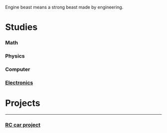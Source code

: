 Engine beast means a strong beast made by engineering.

# Studies

### Math

### Physics

### Computer

### [Electronics](https://enginebeast.github.io/Electronics/)

# Projects
---

### [RC car project](https://enginebeast.github.io/RCcar/)
